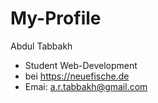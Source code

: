 # My-Profile
Abdul Tabbakh
- Student Web-Development
- bei https://neuefische.de
- Emai: a.r.tabbakh@gmail.com
  
